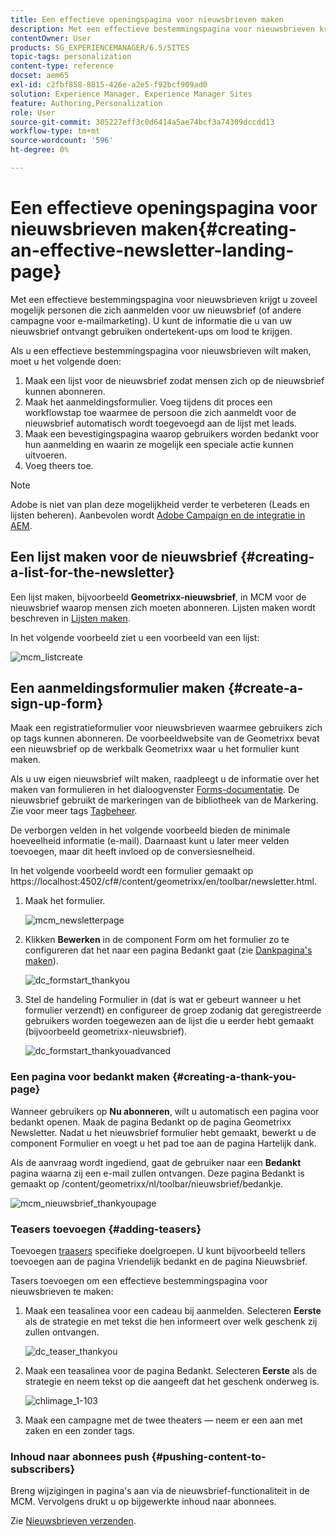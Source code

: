 ```yaml
---
title: Een effectieve openingspagina voor nieuwsbrieven maken
description: Met een effectieve bestemmingspagina voor nieuwsbrieven krijgt u zoveel mogelijk personen die zich aanmelden voor uw nieuwsbrief (of andere campagne voor e-mailmarketing). U kunt de informatie die u van uw nieuwsbrief ontvangt gebruiken ondertekent-ups om lood te krijgen.
contentOwner: User
products: SG_EXPERIENCEMANAGER/6.5/SITES
topic-tags: personalization
content-type: reference
docset: aem65
exl-id: c2fbf858-8815-426e-a2e5-f92bcf909ad0
solution: Experience Manager, Experience Manager Sites
feature: Authoring,Personalization
role: User
source-git-commit: 305227eff3c0d6414a5ae74bcf3a74309dccdd13
workflow-type: tm+mt
source-wordcount: '596'
ht-degree: 0%

---
```


# Een effectieve openingspagina voor nieuwsbrieven maken{#creating-an-effective-newsletter-landing-page}

Met een effectieve bestemmingspagina voor nieuwsbrieven krijgt u zoveel mogelijk personen die zich aanmelden voor uw nieuwsbrief (of andere campagne voor e-mailmarketing). U kunt de informatie die u van uw nieuwsbrief ontvangt gebruiken ondertekent-ups om lood te krijgen.

Als u een effectieve bestemmingspagina voor nieuwsbrieven wilt maken, moet u het volgende doen:

1. Maak een lijst voor de nieuwsbrief zodat mensen zich op de nieuwsbrief kunnen abonneren.
1. Maak het aanmeldingsformulier. Voeg tijdens dit proces een workflowstap toe waarmee de persoon die zich aanmeldt voor de nieuwsbrief automatisch wordt toegevoegd aan de lijst met leads.
1. Maak een bevestigingspagina waarop gebruikers worden bedankt voor hun aanmelding en waarin ze mogelijk een speciale actie kunnen uitvoeren.
1. Voeg theers toe.

>[!NOTE]
>
>Adobe is niet van plan deze mogelijkheid verder te verbeteren (Leads en lijsten beheren).
>Aanbevolen wordt [Adobe Campaign en de integratie in AEM](/help/sites-administering/campaign.md).

## Een lijst maken voor de nieuwsbrief {#creating-a-list-for-the-newsletter}

Een lijst maken, bijvoorbeeld **Geometrixx-nieuwsbrief**, in MCM voor de nieuwsbrief waarop mensen zich moeten abonneren. Lijsten maken wordt beschreven in [Lijsten maken](/help/sites-classic-ui-authoring/classic-personalization-campaigns.md#creatingnewlists).

In het volgende voorbeeld ziet u een voorbeeld van een lijst:

![mcm_listcreate](assets/mcm_listcreate.png)

## Een aanmeldingsformulier maken {#create-a-sign-up-form}

Maak een registratieformulier voor nieuwsbrieven waarmee gebruikers zich op tags kunnen abonneren. De voorbeeldwebsite van de Geometrixx bevat een nieuwsbrief op de werkbalk Geometrixx waar u het formulier kunt maken.

Als u uw eigen nieuwsbrief wilt maken, raadpleegt u de informatie over het maken van formulieren in het dialoogvenster [Forms-documentatie](/help/sites-authoring/default-components.md#form). De nieuwsbrief gebruikt de markeringen van de bibliotheek van de Markering. Zie voor meer tags [Tagbeheer](/help/sites-authoring/tags.md#tagadministration).

De verborgen velden in het volgende voorbeeld bieden de minimale hoeveelheid informatie (e-mail). Daarnaast kunt u later meer velden toevoegen, maar dit heeft invloed op de conversiesnelheid.

In het volgende voorbeeld wordt een formulier gemaakt op https://localhost:4502/cf#/content/geometrixx/en/toolbar/newsletter.html.

1. Maak het formulier.

   ![mcm_newsletterpage](assets/mcm_newsletterpage.png)

1. Klikken **Bewerken** in de component Form om het formulier zo te configureren dat het naar een pagina Bedankt gaat (zie [Dankpagina&#39;s maken](#creating-a-thank-you-page)).

   ![dc_formstart_thankyou](assets/dc_formstart_thankyou.png)

1. Stel de handeling Formulier in (dat is wat er gebeurt wanneer u het formulier verzendt) en configureer de groep zodanig dat geregistreerde gebruikers worden toegewezen aan de lijst die u eerder hebt gemaakt (bijvoorbeeld geometrixx-nieuwsbrief).

   ![dc_formstart_thankyouadvanced](assets/dc_formstart_thankyouadvanced.png)

### Een pagina voor bedankt maken {#creating-a-thank-you-page}

Wanneer gebruikers op **Nu abonneren**, wilt u automatisch een pagina voor bedankt openen. Maak de pagina Bedankt op de pagina Geometrixx Newsletter. Nadat u het nieuwsbrief formulier hebt gemaakt, bewerkt u de component Formulier en voegt u het pad toe aan de pagina Hartelijk dank.

Als de aanvraag wordt ingediend, gaat de gebruiker naar een **Bedankt** pagina waarna zij een e-mail zullen ontvangen. Deze pagina Bedankt is gemaakt op /content/geometrixx/nl/toolbar/nieuwsbrief/bedankje.

![mcm_nieuwsbrief_thankyoupage](assets/mcm_newsletter_thankyoupage.png)

### Teasers toevoegen {#adding-teasers}

Toevoegen [traasers](/help/sites-classic-ui-authoring/classic-personalization-campaigns.md#teasers) specifieke doelgroepen. U kunt bijvoorbeeld tellers toevoegen aan de pagina Vriendelijk bedankt en de pagina Nieuwsbrief.

Tasers toevoegen om een effectieve bestemmingspagina voor nieuwsbrieven te maken:

1. Maak een teasalinea voor een cadeau bij aanmelden. Selecteren **Eerste** als de strategie en met tekst die hen informeert over welk geschenk zij zullen ontvangen.

   ![dc_teaser_thankyou](assets/dc_teaser_thankyou.png)

1. Maak een teasalinea voor de pagina Bedankt. Selecteren **Eerste** als de strategie en neem tekst op die aangeeft dat het geschenk onderweg is.

   ![chlimage_1-103](assets/chlimage_1-103.png)

1. Maak een campagne met de twee theaters — neem er een aan met zaken en een zonder tags.

### Inhoud naar abonnees push {#pushing-content-to-subscribers}

Breng wijzigingen in pagina&#39;s aan via de nieuwsbrief-functionaliteit in de MCM. Vervolgens drukt u op bijgewerkte inhoud naar abonnees.

Zie [Nieuwsbrieven verzenden](/help/sites-classic-ui-authoring/classic-personalization-campaigns.md#newsletters).
